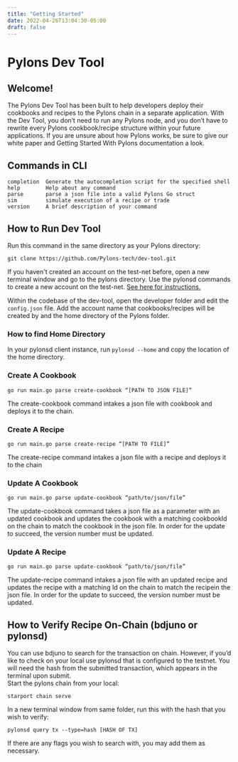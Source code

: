 ```yaml
---
title: "Getting Started"
date: 2022-04-26T13:04:30-05:00
draft: false
---
```


# Pylons Dev Tool

## Welcome!

The Pylons Dev Tool has been built to help developers deploy their cookbooks and recipes to the Pylons chain in a separate application. With the Dev Tool, you don’t need to run any Pylons node, and you don’t have to rewrite every Pylons cookbook/recipe structure within your future applications. If you are unsure about how Pylons works, be sure to give our white paper and Getting Started With Pylons documentation a look.

## Commands in CLI

```
completion  Generate the autocompletion script for the specified shell
help        Help about any command
parse       parse a json file into a valid Pylons Go struct
sim         simulate execution of a recipe or trade
version     A brief description of your command
```

## How to Run Dev Tool

Run this command in the same directory as your Pylons directory:

```
git clone https://github.com/Pylons-tech/dev-tool.git
```

If you haven't created an account on the test-net before, open a new terminal window and go to the pylons directory. Use the pylonsd commands to create a new account on the test-net. [See here for instructions.](https://github.com/Pylons-tech/pylons/blob/main/docs/Developer-CLI-Tutorial.md)

Within the codebase of the dev-tool, open the developer folder and edit the `config.json` file. Add the account name that cookbooks/recipes will be created by and the home directory of the Pylons folder.

### How to find Home Directory

In your pylonsd client instance, run `pylonsd --home` and copy the location of the home directory.

### Create A Cookbook

```
go run main.go parse create-cookbook “[PATH TO JSON FILE]”
```

The create-cookbook command intakes a json file with cookbook and deploys it to the chain.

### Create A Recipe

```
go run main.go parse create-recipe “[PATH TO FILE]”
```

The create-recipe command intakes a json file with a recipe and deploys it to the chain

### Update A Cookbook

```
go run main.go parse update-cookbook “path/to/json/file”
```

The update-cookbook command takes a json file as a parameter with an updated cookbook and updates the cookbook with a matching cookbookId on the chain to match the cookbook in the json file. In order for the update to succeed, the version number must be updated.

### Update A Recipe

```
go run main.go parse update-cookbook “path/to/json/file”
```

The update-recipe command intakes a json file with an updated recipe and updates the recipe with a matching Id on the chain to match the recipein the json file. In order for the update to succeed, the version number must be updated.

## How to Verify Recipe On-Chain (bdjuno or pylonsd)

You can use bdjuno to search for the transaction on chain. However, if you’d like to check on your local use pylonsd that is configured to the testnet. You will need the hash from the submitted transaction, which appears in the terminal upon submit. <br>
Start the pylons chain from your local:

```
starport chain serve
```

In a new terminal window from same folder, run this with the hash that you wish to verify:

```
pylonsd query tx --type=hash [HASH OF TX]
```

If there are any flags you wish to search with, you may add them as necessary.